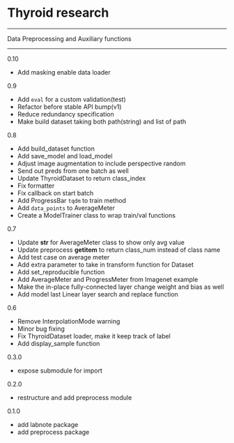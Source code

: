 # Thyroid research
------

Data Preprocessing and Auxiliary functions

------
0.10
- Add masking enable data loader

0.9
- Add `eval` for a custom validation(test)
- Refactor before stable API bump(v1)
- Reduce redundancy specification
- Make build dataset taking both path(string) and list of path

0.8
- Add build_dataset function
- Add save_model and load_model
- Adjust image augmentation to include perspective random
- Send out preds from one batch as well
- Update ThyroidDataset to return class_index
- Fix formatter
- Fix callback on start batch
- Add ProgressBar `tqdm` to train method
- Add `data_points` to AverageMeter
- Create a ModelTrainer class to wrap train/val functions

0.7
- Update __str__ for AverageMeter class to show only avg value
- Update preprocess __getitem__ to return class_num instead of class name
- Add test case on average meter
- Add extra parameter to take in transform function for Dataset
- Add set_reproducible function
- Add AverageMeter and ProgressMeter from Imagenet example
- Make the in-place fully-connected layer change weight and bias as well
- Add model last Linear layer search and replace function

0.6
- Remove InterpolationMode warning
- Minor bug fixing
- Fix ThyroidDataset loader, make it keep track of label
- Add display_sample function 

0.3.0
- expose submodule for import

0.2.0
- restructure and add preprocess module 

0.1.0
- add labnote package
- add preprocess package
